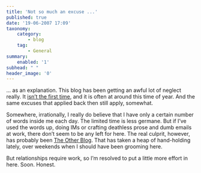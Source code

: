 ```yaml
---
title: 'Not so much an excuse ...'
published: true
date: '19-06-2007 17:09'
taxonomy:
    category:
        - blog
    tag:
        - General
summary:
    enabled: '1'
subhead: " "
header_image: '0'
---
```


... as an explanation. This blog has been getting an awful lot of neglect really. It [isn’t the first time](https://jeremycherfas.net/blog/if-this-blog/), and it is often at around this time of year. And the same excuses that applied back then still apply, somewhat.

Somewhere, irrationally, I really do believe that I have only a certain number of words inside me each day. The limited time is less germane. But if I’ve used the words up, doing IMs or crafting deathless prose and dumb emails at work, there don’t seem to be any left for here. The real culprit, however, has probably been [The Other Blog](https://agro.biodiver.se/). That has taken a heap of hand-holding lately, over weekends when I should have been grooming here.

But relationships require work, so I’m resolved to put a little more effort in here. Soon. Honest.

